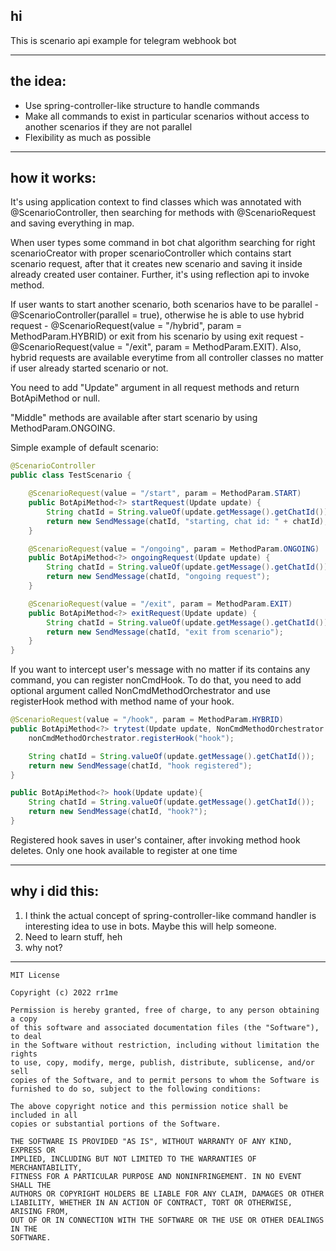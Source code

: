 ## hi

This is scenario api example for telegram webhook bot

___

## the idea:

* Use spring-controller-like structure to handle commands
* Make all commands to exist in particular scenarios without access to another scenarios if they are not parallel
* Flexibility as much as possible

___

## how it works:

It's using application context to find classes which was annotated with @ScenarioController, then searching for methods with @ScenarioRequest and saving everything in map.

When user types some command in bot chat algorithm searching for right scenarioCreator with proper scenarioController which contains start scenario request, after that it creates new scenario and saving it inside already created user container. Further, it's using reflection api to invoke method.

If user wants to start another scenario, both scenarios have to be parallel - @ScenarioController(parallel = true), otherwise he is able to use hybrid request - @ScenarioRequest(value = "/hybrid", param = MethodParam.HYBRID) or exit from his scenario by using exit request - @ScenarioRequest(value = "/exit", param = MethodParam.EXIT). Also, hybrid requests are available everytime from all controller classes no matter if user already started scenario or not.

You need to add "Update" argument in all request methods and return BotApiMethod or null.

"Middle" methods are available after start scenario by using MethodParam.ONGOING.

Simple example of default scenario:

```java
@ScenarioController
public class TestScenario {

    @ScenarioRequest(value = "/start", param = MethodParam.START)
    public BotApiMethod<?> startRequest(Update update) {
        String chatId = String.valueOf(update.getMessage().getChatId());
        return new SendMessage(chatId, "starting, chat id: " + chatId);
    }

    @ScenarioRequest(value = "/ongoing", param = MethodParam.ONGOING)
    public BotApiMethod<?> ongoingRequest(Update update) {
        String chatId = String.valueOf(update.getMessage().getChatId());
        return new SendMessage(chatId, "ongoing request");
    }

    @ScenarioRequest(value = "/exit", param = MethodParam.EXIT)
    public BotApiMethod<?> exitRequest(Update update) {
        String chatId = String.valueOf(update.getMessage().getChatId());
        return new SendMessage(chatId, "exit from scenario");
    }
}
```

If you want to intercept user's message with no matter if its contains any command, you can register nonCmdHook. To do that, you need to add optional argument called NonCmdMethodOrchestrator and use registerHook method with method name of your hook. 

```java
@ScenarioRequest(value = "/hook", param = MethodParam.HYBRID)
public BotApiMethod<?> trytest(Update update, NonCmdMethodOrchestrator nonCmdMethodOrchestrator){
    nonCmdMethodOrchestrator.registerHook("hook");

    String chatId = String.valueOf(update.getMessage().getChatId());
    return new SendMessage(chatId, "hook registered");
}

public BotApiMethod<?> hook(Update update){
    String chatId = String.valueOf(update.getMessage().getChatId());
    return new SendMessage(chatId, "hook?");
}
```

Registered hook saves in user's container, after invoking method hook deletes. Only one hook available to register at one time

___

## why i did this:

1. I think the actual concept of spring-controller-like command handler is interesting idea to use in bots. Maybe this will help someone.
2. Need to learn stuff, heh
3. why not?

___

```text
MIT License

Copyright (c) 2022 rr1me

Permission is hereby granted, free of charge, to any person obtaining a copy
of this software and associated documentation files (the "Software"), to deal
in the Software without restriction, including without limitation the rights
to use, copy, modify, merge, publish, distribute, sublicense, and/or sell
copies of the Software, and to permit persons to whom the Software is
furnished to do so, subject to the following conditions:

The above copyright notice and this permission notice shall be included in all
copies or substantial portions of the Software.

THE SOFTWARE IS PROVIDED "AS IS", WITHOUT WARRANTY OF ANY KIND, EXPRESS OR
IMPLIED, INCLUDING BUT NOT LIMITED TO THE WARRANTIES OF MERCHANTABILITY,
FITNESS FOR A PARTICULAR PURPOSE AND NONINFRINGEMENT. IN NO EVENT SHALL THE
AUTHORS OR COPYRIGHT HOLDERS BE LIABLE FOR ANY CLAIM, DAMAGES OR OTHER
LIABILITY, WHETHER IN AN ACTION OF CONTRACT, TORT OR OTHERWISE, ARISING FROM,
OUT OF OR IN CONNECTION WITH THE SOFTWARE OR THE USE OR OTHER DEALINGS IN THE
SOFTWARE.
```